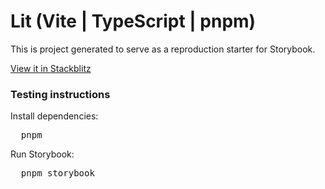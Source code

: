 <h1>Lit (Vite | TypeScript | pnpm)</h1>

<p>
  This is project generated to serve as a reproduction starter for Storybook.
</p>

<a  href="https://stackblitz.com/github/storybookjs/sandboxes/tree/next/lit-vite-pnpm/default-ts/after-storybook?preset=node=">
  View it in Stackblitz
</a>

<h3>Testing instructions</h3>

<p>Install dependencies:</p>
<pre>
  pnpm
</pre>

<p>Run Storybook:</p>
<pre>
  pnpm storybook
</pre>
